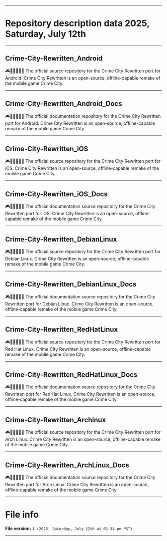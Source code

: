 
***

# Repository description data 2025, Saturday, July 12th

---

## Crime-City-Rewritten_Android

🎮️🦹‍♀️️🌆️🤖️💾️ The official source repository for the Crime City Rewritten port for Android. Crime City Rewritten is an open-source, offline-capable remake of the mobile game Crime City.

---

## Crime-City-Rewritten_Android_Docs

🎮️🦹‍♀️️🌆️🤖️📖️ The official documentation repository for the Crime City Rewritten port for Android. Crime City Rewritten is an open-source, offline-capable remake of the mobile game Crime City.

---

## Crime-City-Rewritten_iOS

🎮️🦹‍♀️️🌆️🍎️💾️ The official source repository for the Crime City Rewritten port for iOS. Crime City Rewritten is an open-source, offline-capable remake of the mobile game Crime City.

---

## Crime-City-Rewritten_iOS_Docs

🎮️🦹‍♀️️🌆️🍎️📖️ The official documentation source repository for the Crime City Rewritten port for iOS. Crime City Rewritten is an open-source, offline-capable remake of the mobile game Crime City.

---

## Crime-City-Rewritten_DebianLinux

🎮️🦹‍♀️️🌆️🐧️💾️ The official source repository for the Crime City Rewritten port for Debian Linux. Crime City Rewritten is an open-source, offline-capable remake of the mobile game Crime City.

---

## Crime-City-Rewritten_DebianLinux_Docs

🎮️🦹‍♀️️🌆️🐧️📖️ The official documentation source repository for the Crime City Rewritten port for Debian Linux. Crime City Rewritten is an open-source, offline-capable remake of the mobile game Crime City.

---

## Crime-City-Rewritten_RedHatLinux

🎮️🦹‍♀️️🌆️🐧️💾️ The official source repository for the Crime City Rewritten port for Red Hat Linux. Crime City Rewritten is an open-source, offline-capable remake of the mobile game Crime City.

---

## Crime-City-Rewritten_RedHatLinux_Docs

🎮️🦹‍♀️️🌆️🐧️📖️ The official documentation source repository for the Crime City Rewritten port for Red Hat Linux. Crime City Rewritten is an open-source, offline-capable remake of the mobile game Crime City.

---

## Crime-City-Rewritten_Archinux

🎮️🦹‍♀️️🌆️🐧️💾️ The official source repository for the Crime City Rewritten port for Arch Linux. Crime City Rewritten is an open-source, offline-capable remake of the mobile game Crime City.

---

## Crime-City-Rewritten_ArchLinux_Docs

🎮️🦹‍♀️️🌆️🐧️📖️ The official documentation source repository for the Crime City Rewritten port for Arch Linux. Crime City Rewritten is an open-source, offline-capable remake of the mobile game Crime City.

***

# File info

**File version:** `1 (2025, Saturday, July 12th at 01:34 pm PST)`

***


